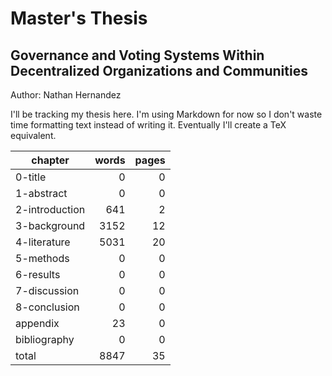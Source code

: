 Master's Thesis
===============
Governance and Voting Systems Within Decentralized Organizations and Communities
--------------------------------------------------------------------------------
Author: Nathan Hernandez

I'll be tracking my thesis here. I'm using Markdown for now so I don't waste
time formatting text instead of writing it. Eventually I'll create a TeX
equivalent.

|             chapter|   words|   pages|
|--------------------|-------:|-------:|
|             0-title|       0|       0|
|          1-abstract|       0|       0|
|      2-introduction|     641|       2|
|        3-background|    3152|      12|
|        4-literature|    5031|      20|
|           5-methods|       0|       0|
|           6-results|       0|       0|
|        7-discussion|       0|       0|
|        8-conclusion|       0|       0|
|            appendix|      23|       0|
|        bibliography|       0|       0|
|               total|    8847|      35|


